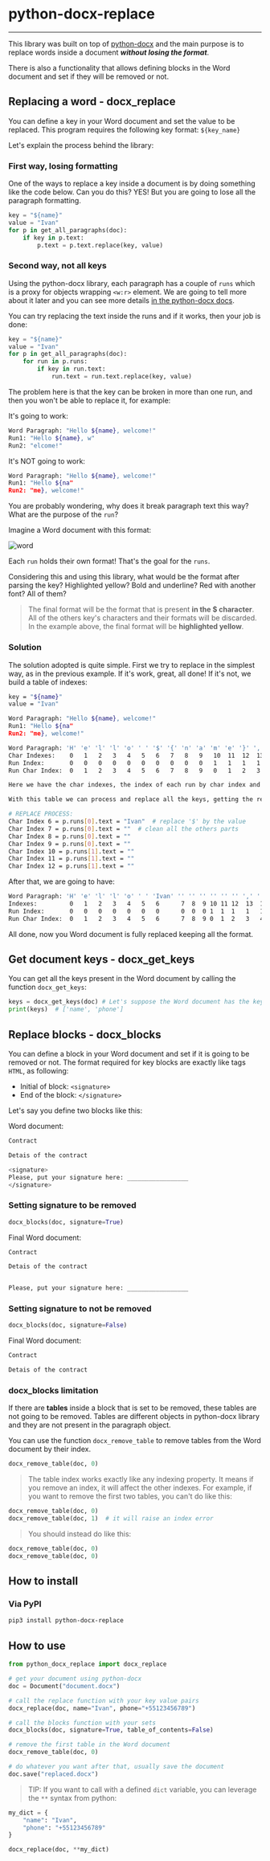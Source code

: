 # python-docx-replace

---

This library was built on top of [python-docx](https://python-docx.readthedocs.io/en/latest/index.html) and the main purpose is to replace words inside a document _**without losing the format**_.

There is also a functionality that allows defining blocks in the Word document and set if they will be removed or not.

## Replacing a word - docx_replace

You can define a key in your Word document and set the value to be replaced. This program requires the following key format: `${key_name}`

Let's explain the process behind the library:

### First way, losing formatting

One of the ways to replace a key inside a document is by doing something like the code below. Can you do this? YES! But you are going to lose all the paragraph formatting.

```python
key = "${name}"
value = "Ivan"
for p in get_all_paragraphs(doc):
    if key in p.text:
        p.text = p.text.replace(key, value)
```

### Second way, not all keys

Using the python-docx library, each paragraph has a couple of `runs` which is a proxy for objects wrapping `<w:r>` element. We are going to tell more about it later and you can see more details [in the python-docx docs](https://python-docx.readthedocs.io/en/latest/api/text.html#run-objects).

You can try replacing the text inside the runs and if it works, then your job is done:

```python
key = "${name}"
value = "Ivan"
for p in get_all_paragraphs(doc):
    for run in p.runs:
        if key in run.text:
            run.text = run.text.replace(key, value)
```

The problem here is that the key can be broken in more than one run, and then you won't be able to replace it, for example:

It's going to work:

```bash
Word Paragraph: "Hello ${name}, welcome!"
Run1: "Hello ${name}, w"
Run2: "elcome!"
```

It's NOT going to work:

```bash
Word Paragraph: "Hello ${name}, welcome!"
Run1: "Hello ${na"
Run2: "me}, welcome!"
```

You are probably wondering, why does it break paragraph text this way? What are the purpose of the `run`?

Imagine a Word document with this format:

![word](word.png)

Each `run` holds their own format! That's the goal for the `runs`.

Considering this and using this library, what would be the format after parsing the key? Highlighted yellow? Bold and underline? Red with another font? All of them?

> The final format will be the format that is present **in the $ character**. All of the others key's characters and their formats will be discarded. In the example above, the final format will be **highlighted yellow**.

### Solution

The solution adopted is quite simple. First we try to replace in the simplest way, as in the previous example. If it's work, great, all done! If it's not, we build a table of indexes:

```bash
key = "${name}"
value = "Ivan"

Word Paragraph: "Hello ${name}, welcome!"
Run1: "Hello ${na"
Run2: "me}, welcome!"

Word Paragraph: 'H' 'e' 'l' 'l' 'o' ' ' '$' '{' 'n' 'a' 'm' 'e' '}' ',' ' ' 'w' 'e' 'l' 'c' 'o' 'm' 'e' '!'
Char Indexes:    0   1   2   3   4   5   6   7   8   9   10  11  12  13  14  15  16  17  18  19  20  21  22
Run Index:       0   0   0   0   0   0   0   0   0   0   1   1   1   1   1   1   1   1   1   1   1   1   1
Run Char Index:  0   1   2   3   4   5   6   7   8   9   0   1   2   3   4   5   6   7   8   9   10  11  12

Here we have the char indexes, the index of each run by char index and the run char index by run. A little confusing, right? 

With this table we can process and replace all the keys, getting the result:

# REPLACE PROCESS:
Char Index 6 = p.runs[0].text = "Ivan"  # replace '$' by the value
Char Index 7 = p.runs[0].text = ""  # clean all the others parts
Char Index 8 = p.runs[0].text = ""
Char Index 9 = p.runs[0].text = ""
Char Index 10 = p.runs[1].text = ""
Char Index 11 = p.runs[1].text = ""
Char Index 12 = p.runs[1].text = ""
```

After that, we are going to have:

```bash
Word Paragraph: 'H' 'e' 'l' 'l' 'o' ' ' 'Ivan' '' '' '' '' '' '' ',' ' ' 'w' 'e' 'l' 'c' 'o' 'm' 'e' '!'
Indexes:         0   1   2   3   4   5   6      7  8  9 10 11 12  13  14  15  16  17  18  19  20  21  22
Run Index:       0   0   0   0   0   0   0      0  0  0 1  1  1   1   1   1   1   1   1   1   1   1   1
Run Char Index:  0   1   2   3   4   5   6      7  8  9 0  1  2   3   4   5   6   7   8   9   10  11  12
```

All done, now you Word document is fully replaced keeping all the format.

## Get document keys - docx_get_keys

You can get all the keys present in the Word document by calling the function `docx_get_keys`:

```python
keys = docx_get_keys(doc) # Let's suppose the Word document has the keys: ${name} and ${phone}
print(keys)  # ['name', 'phone']
```

## Replace blocks - docx_blocks

You can define a block in your Word document and set if it is going to be removed or not. The format required for key blocks are exactly like tags `HTML`, as following:

- Initial of block: `<signature>`
- End of the block: `</signature>`

Let's say you define two blocks like this:

Word document:
```bash
Contract

Detais of the contract

<signature>
Please, put your signature here: _________________
</signature>
```

### Setting signature to be removed

```python
docx_blocks(doc, signature=True)
```

Final Word document:
```bash
Contract

Detais of the contract


Please, put your signature here: _________________
```

### Setting signature to not be removed

```python
docx_blocks(doc, signature=False)
```

Final Word document:
```bash
Contract

Detais of the contract

```

### docx_blocks limitation

If there are **tables** inside a block that is set to be removed, these tables are not going to be removed. Tables are different objects in python-docx library and they are not present in the paragraph object.

You can use the function `docx_remove_table` to remove tables from the Word document by their index.

```python
docx_remove_table(doc, 0)
```

> The table index works exactly like any indexing property. It means if you remove an index, it will affect the other indexes. For example, if you want to remove the first two tables, you can't do like this:

```python
docx_remove_table(doc, 0)
docx_remove_table(doc, 1)  # it will raise an index error
```

> You should instead do like this:

```python
docx_remove_table(doc, 0)
docx_remove_table(doc, 0)
```

## How to install

### Via PyPI

```bash
pip3 install python-docx-replace
```

## How to use

```python
from python_docx_replace import docx_replace

# get your document using python-docx
doc = Document("document.docx")

# call the replace function with your key value pairs
docx_replace(doc, name="Ivan", phone="+55123456789")

# call the blocks function with your sets
docx_blocks(doc, signature=True, table_of_contents=False)

# remove the first table in the Word document
docx_remove_table(doc, 0)

# do whatever you want after that, usually save the document
doc.save("replaced.docx")
```

> TIP: If you want to call with a defined `dict` variable, you can leverage the `**` syntax from python:

```python
my_dict = {
    "name": "Ivan",
    "phone": "+55123456789"
}

docx_replace(doc, **my_dict)
```
